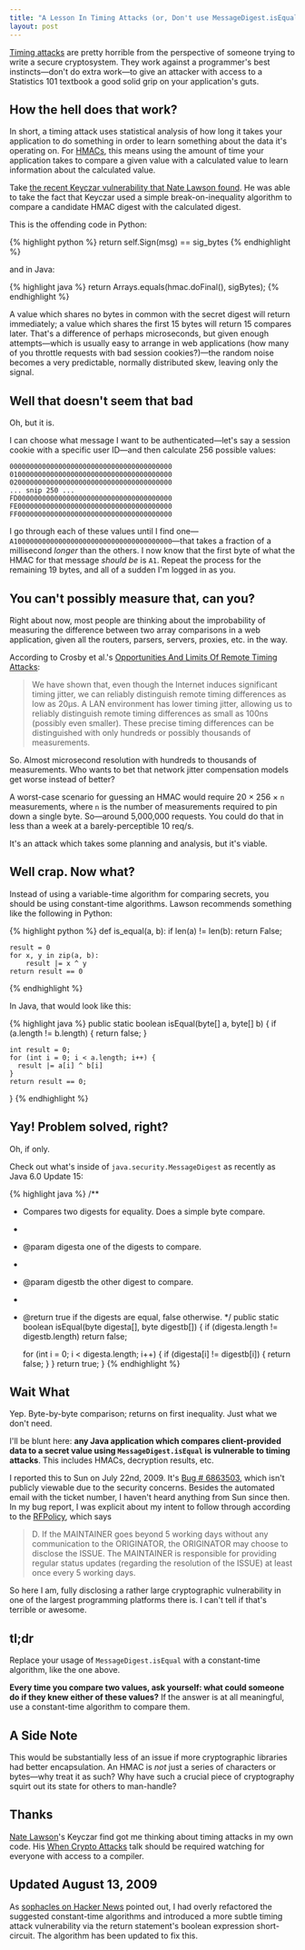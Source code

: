 ```yaml
--- 
title: "A Lesson In Timing Attacks (or, Don't use MessageDigest.isEquals)"
layout: post
---
```


[Timing attacks](http://crypto.stanford.edu/~dabo/papers/ssl-timing.pdf)
are pretty horrible from the perspective of someone trying to write a secure
cryptosystem. They work against a programmer's best instincts—don't do extra 
work—to give an attacker with access to a Statistics 101 textbook a good solid
grip on your application's guts.


How the hell does that work?
----------------------------

In short, a timing attack uses statistical analysis of how long it takes your
application to do something in order to learn something about the data it's 
operating on. For [HMACs](http://en.wikipedia.org/wiki/HMAC), this means using
the amount of time your application takes to compare a given value with a 
calculated value to learn information about the calculated value.

Take [the recent Keyczar vulnerability that Nate Lawson found](http://rdist.root.org/2009/05/28/timing-attack-in-google-keyczar-library/).
He was able to take the fact that Keyczar used a simple break-on-inequality 
algorithm to compare a candidate HMAC digest with the calculated digest.

This is the offending code in Python:

{% highlight python %}
return self.Sign(msg) == sig_bytes
{% endhighlight %}

and in Java:

{% highlight java %}
return Arrays.equals(hmac.doFinal(), sigBytes);
{% endhighlight %}

A value which shares no bytes in common with the secret digest will return 
immediately; a value which shares the first 15 bytes will return 15 compares 
later. That's a difference of perhaps microseconds, but given enough 
attempts—which is usually easy to arrange in web applications (how many of you 
throttle requests with bad session cookies?)—the random noise becomes a very 
predictable, normally distributed skew, leaving only the signal.


Well that doesn't seem that bad
-------------------------------

Oh, but it is.

I can choose what message I want to be authenticated—let's say a session cookie 
with a specific user ID—and then calculate 256 possible values:
    
    0000000000000000000000000000000000000000
    0100000000000000000000000000000000000000
    0200000000000000000000000000000000000000
    ... snip 250 ...
    FD00000000000000000000000000000000000000
    FE00000000000000000000000000000000000000
    FF00000000000000000000000000000000000000

I go through each of these values until I find one—
`A100000000000000000000000000000000000000`—that takes a fraction of a 
millisecond *longer* than the others. I now know that the first byte of what the 
HMAC for that message *should be* is `A1`. Repeat the process for the remaining 
19 bytes, and all of a sudden I'm logged in as you.


You can't possibly measure that, can you?
-----------------------------------------

Right about now, most people are thinking about the improbability of measuring 
the difference between two array comparisons in a web application, given all the
routers, parsers, servers, proxies, etc. in the way.

According to Crosby et al.'s [Opportunities And Limits Of Remote Timing Attacks](http://www.cs.rice.edu/~dwallach/pub/crosby-timing2009.pdf):
> We have shown that, even though the Internet induces significant timing 
> jitter, we can reliably distinguish remote timing differences as low as 20µs. 
> A LAN environment has lower timing jitter, allowing us to reliably distinguish 
> remote timing differences as small as 100ns (possibly even smaller). These 
> precise timing differences can be distinguished with only hundreds or possibly 
> thousands of measurements.

So. Almost microsecond resolution with hundreds to thousands of measurements.
Who wants to bet that network jitter compensation models get worse instead of
better?

A worst-case scenario for guessing an HMAC would require 20 × 256 × `n`
measurements, where `n` is the number of measurements required to pin down a
single byte. So—around 5,000,000 requests. You could do that in less than a week
at a barely-perceptible 10 req/s.

It's an attack which takes some planning and analysis, but it's viable.


Well crap. Now what?
--------------------

Instead of using a variable-time algorithm for comparing secrets, you should be 
using constant-time algorithms. Lawson recommends something like the following
in Python:

{% highlight python %}
def is_equal(a, b):
    if len(a) != len(b):
        return False;
    
    result = 0
    for x, y in zip(a, b):
        result |= x ^ y
    return result == 0
{% endhighlight %}

In Java, that would look like this:

{% highlight java %}
public static boolean isEqual(byte[] a, byte[] b) {
    if (a.length != b.length) {
        return false;
    }
    
    int result = 0;
    for (int i = 0; i < a.length; i++) {
      result |= a[i] ^ b[i]
    }
    return result == 0;
}
{% endhighlight %}


Yay! Problem solved, right?
---------------------------

Oh, if only.

Check out what's inside of `java.security.MessageDigest` as recently as Java 
6.0 Update 15:

{% highlight java %}
/**
  * Compares two digests for equality. Does a simple byte compare.
  * 
  * @param digesta one of the digests to compare.
  * 
  * @param digestb the other digest to compare.    
  *
  * @return true if the digests are equal, false otherwise.
  */
public static boolean isEqual(byte digesta[], byte digestb[]) {
    if (digesta.length != digestb.length)
        return false;
    
    for (int i = 0; i < digesta.length; i++) {
        if (digesta[i] != digestb[i]) {
            return false;
        }
    }
    return true;
}
{% endhighlight %}


Wait What
---------

Yep. Byte-by-byte comparison; returns on first inequality. Just what we don't 
need.

I'll be blunt here: **any Java application which compares client-provided data
to a secret value using `MessageDigest.isEqual` is vulnerable to timing 
attacks**. This includes HMACs, decryption results, etc.

I reported this to Sun on July 22nd, 2009. It's
[Bug # 6863503](http://bugs.sun.com/bugdatabase/view_bug.do?bug_id=6863503), 
which isn't publicly viewable due to the security concerns. Besides the 
automated email with the ticket number, I haven't heard anything from Sun since
then. In my bug report, I was explicit about my intent to follow through
according to the [RFPolicy](http://www.wiretrip.net/rfp/policy.html), which says

> D. If the MAINTAINER goes beyond 5 working days without any communication to 
> the ORIGINATOR, the ORIGINATOR may choose to disclose the ISSUE. The 
> MAINTAINER is responsible for providing regular status updates (regarding the 
> resolution of the ISSUE) at least once every 5 working days.

So here I am, fully disclosing a rather large cryptographic vulnerability in one
of the largest programming platforms there is. I can't tell if that's terrible 
or awesome.


tl;dr
-----

Replace your usage of `MessageDigest.isEqual` with a constant-time algorithm,
like the one above.

**Every time you compare two values, ask yourself: what could someone do if 
they knew either of these values?** If the answer is at all meaningful, use a 
constant-time algorithm to compare them.


A Side Note
-----------

This would be substantially less of an issue if more cryptographic libraries had
better encapsulation. An HMAC is *not* just a series of characters or bytes—why 
treat it as such? Why have such a crucial piece of cryptography squirt out its
state for others to man-handle?


Thanks
------

[Nate Lawson](http://www.root.org/~nate/)'s Keyczar find got me thinking about
timing attacks in my own code. His
[When Crypto Attacks](http://www.youtube.com/watch?v=ySQl0NhW1J0) talk should be
required watching for everyone with access to a compiler.


Updated August 13, 2009
-----------------------

As [sophacles on Hacker News](http://news.ycombinator.com/item?id=761059) 
pointed out, I had overly refactored the suggested constant-time algorithms and
introduced a more subtle timing attack vulnerability via the return 
statement's boolean expression short-circuit. The algorithm has been updated to
fix this.